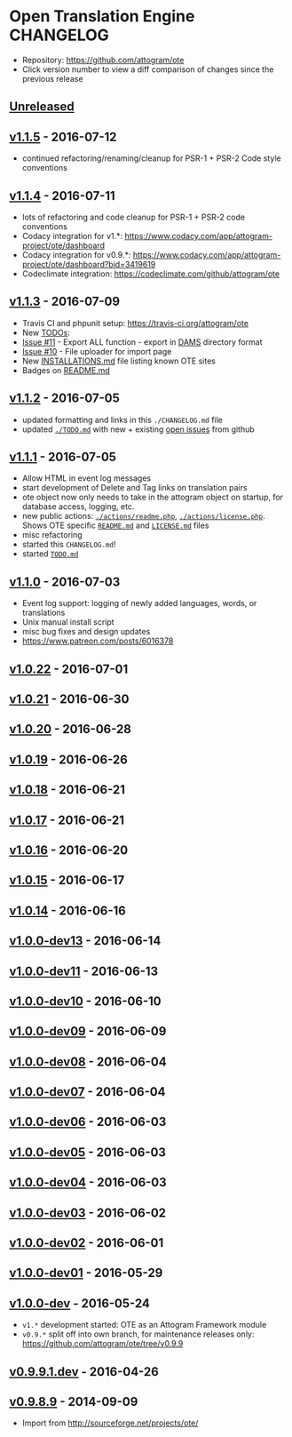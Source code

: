 # Open Translation Engine CHANGELOG
* Repository: https://github.com/attogram/ote
* Click version number to view a diff comparison of changes since the previous release

## [Unreleased](https://github.com/attogram/ote/compare/v1.1.5...HEAD)

## [v1.1.5](https://github.com/attogram/ote/compare/v1.1.4...v1.1.5) - 2016-07-12
- continued refactoring/renaming/cleanup for PSR-1 + PSR-2 Code style conventions

## [v1.1.4](https://github.com/attogram/ote/compare/v1.1.3...v1.1.4) - 2016-07-11
- lots of refactoring and code cleanup for PSR-1 + PSR-2 code conventions
- Codacy integration for v1.*: https://www.codacy.com/app/attogram-project/ote/dashboard
- Codacy integration for v0.9.*: https://www.codacy.com/app/attogram-project/ote/dashboard?bid=3419619
- Codeclimate integration: https://codeclimate.com/github/attogram/ote

## [v1.1.3](https://github.com/attogram/ote/compare/v1.1.2...v1.1.3) - 2016-07-09
- Travis CI and phpunit setup: https://travis-ci.org/attogram/ote
- New [TODOs](./TODO.md):
 - [Issue #11](https://github.com/attogram/ote/issues/11) - Export ALL function - export in [DAMS](https://github.com/attogram/DAMS/) directory format
 - [Issue #10](https://github.com/attogram/ote/issues/10) - File uploader for import page
- New [INSTALLATIONS.md](./INSTALLATIONS.md) file listing known OTE sites
- Badges on [README.md](./README.md)

## [v1.1.2](https://github.com/attogram/ote/compare/v1.1.1...v1.1.2) - 2016-07-05
- updated formatting and links in this `./CHANGELOG.md` file
- updated [`./TODO.md`](./TODO.md) with new + existing [open issues](https://github.com/attogram/ote/issues) from github

## [v1.1.1](https://github.com/attogram/ote/compare/v1.1.0...v1.1.1) - 2016-07-05
- Allow HTML in event log messages
- start development of Delete and Tag links on translation pairs
- ote object now only needs to take in the attogram object on startup, for database access, logging, etc.
- new public actions: [`./actions/readme.php`](./actions/readme.php), [`./actions/license.php`](./actions/license.php). Shows OTE specific [`README.md`](./README.md) and [`LICENSE.md`](./LICENSE.md) files
- misc refactoring
- started this `CHANGELOG.md`!
- started [`TODO.md`](./TODO.md)

## [v1.1.0](https://github.com/attogram/ote/compare/707300f...v1.1.0) - 2016-07-03
- Event log support: logging of newly added languages, words, or translations
- Unix manual install script
- misc bug fixes and design updates
- https://www.patreon.com/posts/6016378

## [v1.0.22](https://github.com/attogram/ote/compare/v1.0.21...707300f) - 2016-07-01
## [v1.0.21](https://github.com/attogram/ote/compare/v1.0.20...v1.0.21) - 2016-06-30
## [v1.0.20](https://github.com/attogram/ote/compare/v1.0.19...v1.0.20) - 2016-06-28
## [v1.0.19](https://github.com/attogram/ote/compare/v1.0.18...v1.0.19) - 2016-06-26
## [v1.0.18](https://github.com/attogram/ote/compare/v1.0.17...v1.0.18) - 2016-06-21
## [v1.0.17](https://github.com/attogram/ote/compare/v1.0.16...v1.0.17) - 2016-06-21
## [v1.0.16](https://github.com/attogram/ote/compare/v1.0.15...v1.0.16) - 2016-06-20
## [v1.0.15](https://github.com/attogram/ote/compare/v1.0.14...v1.0.15) - 2016-06-17
## [v1.0.14](https://github.com/attogram/ote/compare/v1.0.0-dev13...v1.0.14) - 2016-06-16
## [v1.0.0-dev13](https://github.com/attogram/ote/compare/v1.0.0-dev11...v1.0.0-dev13) - 2016-06-14
## [v1.0.0-dev11](https://github.com/attogram/ote/compare/v1.0.0-dev10...v1.0.0-dev11) - 2016-06-13
## [v1.0.0-dev10](https://github.com/attogram/ote/compare/v1.0.0-dev09...v1.0.0-dev10) - 2016-06-10
## [v1.0.0-dev09](https://github.com/attogram/ote/compare/2581a04...v1.0.0-dev09) - 2016-06-09
## [v1.0.0-dev08](https://github.com/attogram/ote/compare/7a16eec...2581a04) - 2016-06-04
## [v1.0.0-dev07](https://github.com/attogram/ote/compare/077c1cb...7a16eec) - 2016-06-04
## [v1.0.0-dev06](https://github.com/attogram/ote/compare/52e90aa...077c1cb) - 2016-06-03
## [v1.0.0-dev05](https://github.com/attogram/ote/compare/792d80d...52e90aa) - 2016-06-03
## [v1.0.0-dev04](https://github.com/attogram/ote/compare/152c87c...792d80d) - 2016-06-03
## [v1.0.0-dev03](https://github.com/attogram/ote/compare/a82a368...152c87c) - 2016-06-02
## [v1.0.0-dev02](https://github.com/attogram/ote/compare/3bbd68e...a82a368) - 2016-06-01
## [v1.0.0-dev01](https://github.com/attogram/ote/compare/d34592a...3bbd68e) - 2016-05-29

## [v1.0.0-dev](https://github.com/attogram/ote/compare/cf11f27...d34592a) - 2016-05-24
- `v1.*` development started: OTE as an Attogram Framework module
- `v0.9.*` split off into own branch, for maintenance releases only: https://github.com/attogram/ote/tree/v0.9.9

## [v0.9.9.1.dev](https://github.com/attogram/ote/compare/f23a6d5...cf11f27) - 2016-04-26

## [v0.9.8.9](https://github.com/attogram/ote/tree/f23a6d5) - 2014-09-09
-  Import from http://sourceforge.net/projects/ote/
